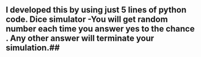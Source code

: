 ## I developed this by using just 5 lines of python code. Dice simulator -You will get random number each time you answer yes to the chance . Any other answer will terminate your simulation.##
